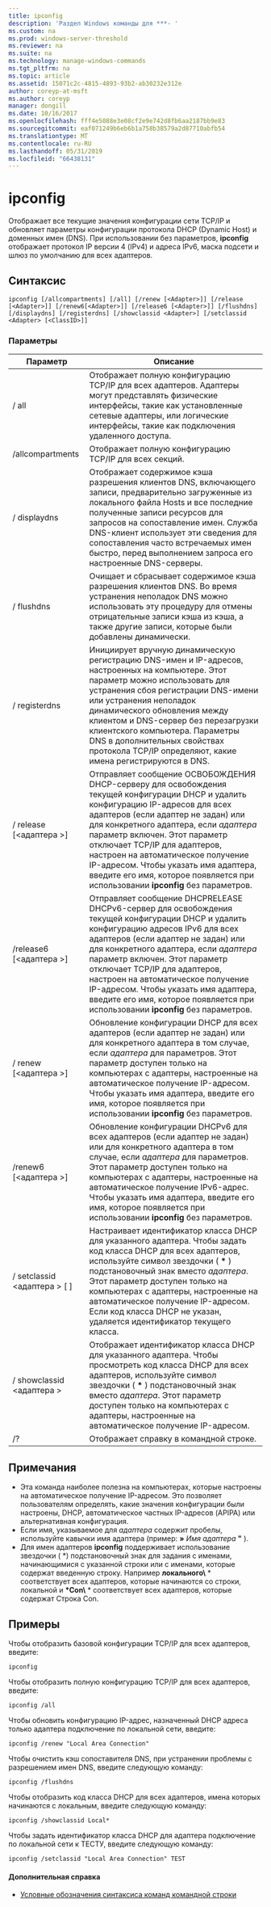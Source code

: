```yaml
---
title: ipconfig
description: 'Раздел Windows команды для ***- '
ms.custom: na
ms.prod: windows-server-threshold
ms.reviewer: na
ms.suite: na
ms.technology: manage-windows-commands
ms.tgt_pltfrm: na
ms.topic: article
ms.assetid: 15071c2c-4815-4893-93b2-ab30232e312e
author: coreyp-at-msft
ms.author: coreyp
manager: dongill
ms.date: 10/16/2017
ms.openlocfilehash: fff4e5088e3e08cf2e9e742d8fb6aa2187bb9e83
ms.sourcegitcommit: eaf071249b6eb6b1a758b38579a2d87710abfb54
ms.translationtype: MT
ms.contentlocale: ru-RU
ms.lasthandoff: 05/31/2019
ms.locfileid: "66438131"
---
```

# <a name="ipconfig"></a>ipconfig



Отображает все текущие значения конфигурации сети TCP/IP и обновляет параметры конфигурации протокола DHCP (Dynamic Host) и доменных имен (DNS). При использовании без параметров, **ipconfig** отображает протокол IP версии 4 (IPv4) и адреса IPv6, маска подсети и шлюз по умолчанию для всех адаптеров.

## <a name="syntax"></a>Синтаксис

```
ipconfig [/allcompartments] [/all] [/renew [<Adapter>]] [/release [<Adapter>]] [/renew6[<Adapter>]] [/release6 [<Adapter>]] [/flushdns] [/displaydns] [/registerdns] [/showclassid <Adapter>] [/setclassid <Adapter> [<ClassID>]]
```

### <a name="parameters"></a>Параметры

|Параметр|Описание|
|---------|-----------|
|/ all|Отображает полную конфигурацию TCP/IP для всех адаптеров. Адаптеры могут представлять физические интерфейсы, такие как установленные сетевые адаптеры, или логические интерфейсы, такие как подключения удаленного доступа.|
|/allcompartments|Отображает полную конфигурацию TCP/IP для всех секций.|
|/ displaydns|Отображает содержимое кэша разрешения клиентов DNS, включающего записи, предварительно загруженные из локального файла Hosts и все последние полученные записи ресурсов для запросов на сопоставление имен. Служба DNS-клиент использует эти сведения для сопоставления часто встречаемых имен быстро, перед выполнением запроса его настроенные DNS-серверы.|
|/ flushdns|Очищает и сбрасывает содержимое кэша разрешения клиентов DNS. Во время устранения неполадок DNS можно использовать эту процедуру для отмены отрицательные записи кэша из кэша, а также другие записи, которые были добавлены динамически.|
|/ registerdns|Инициирует вручную динамическую регистрацию DNS-имен и IP-адресов, настроенных на компьютере. Этот параметр можно использовать для устранения сбоя регистрации DNS-имени или устранения неполадок динамического обновления между клиентом и DNS-сервер без перезагрузки клиентского компьютера. Параметры DNS в дополнительных свойствах протокола TCP/IP определяют, какие имена регистрируются в DNS.|
|/ release [\<адаптера >]|Отправляет сообщение ОСВОБОЖДЕНИЯ DHCP-серверу для освобождения текущей конфигурации DHCP и удалить конфигурацию IP-адресов для всех адаптеров (если адаптер не задан) или для конкретного адаптера, если *адаптера* параметр включен. Этот параметр отключает TCP/IP для адаптеров, настроен на автоматическое получение IP-адресом. Чтобы указать имя адаптера, введите его имя, которое появляется при использовании **ipconfig** без параметров.|
|/release6 [\<адаптера >]|Отправляет сообщение DHCPRELEASE DHCPv6-сервер для освобождения текущей конфигурации DHCP и удалить конфигурацию адресов IPv6 для всех адаптеров (если адаптер не задан) или для конкретного адаптера, если *адаптера* параметр включен. Этот параметр отключает TCP/IP для адаптеров, настроен на автоматическое получение IP-адресом. Чтобы указать имя адаптера, введите его имя, которое появляется при использовании **ipconfig** без параметров.|
|/ renew [\<адаптера >]|Обновление конфигурации DHCP для всех адаптеров (если адаптер не задан) или для конкретного адаптера в том случае, если *адаптера* для параметров. Этот параметр доступен только на компьютерах с адаптеры, настроенные на автоматическое получение IP-адресом. Чтобы указать имя адаптера, введите его имя, которое появляется при использовании **ipconfig** без параметров.|
|/renew6 [\<адаптера >]|Обновление конфигурации DHCPv6 для всех адаптеров (если адаптер не задан) или для конкретного адаптера в том случае, если *адаптера* для параметров. Этот параметр доступен только на компьютерах с адаптеры, настроенные на автоматическое получение IPv6-адрес. Чтобы указать имя адаптера, введите его имя, которое появляется при использовании **ipconfig** без параметров.|
|/ setclassid \<адаптера > [ <ClassID>]|Настраивает идентификатор класса DHCP для указанного адаптера. Чтобы задать код класса DHCP для всех адаптеров, используйте символ звездочки ( **&#42;** ) подстановочный знак вместо *адаптера*. Этот параметр доступен только на компьютерах с адаптеры, настроенные на автоматическое получение IP-адресом. Если код класса DHCP не указан, удаляется идентификатор текущего класса.|
|/ showclassid \<адаптера >|Отображает идентификатор класса DHCP для указанного адаптера. Чтобы просмотреть код класса DHCP для всех адаптеров, используйте символ звездочки ( **&#42;** ) подстановочный знак вместо *адаптера*. Этот параметр доступен только на компьютерах с адаптеры, настроенные на автоматическое получение IP-адресом.|
|/?|Отображает справку в командной строке.|

## <a name="remarks"></a>Примечания

- Эта команда наиболее полезна на компьютерах, которые настроены на автоматическое получение IP-адресом. Это позволяет пользователям определять, какие значения конфигурации были настроены, DHCP, автоматическое частных IP-адресов (APIPA) или альтернативная конфигурация.
- Если имя, указываемое для *адаптера* содержит пробелы, используйте кавычки имя адаптера (пример: **»** <em>Имя адаптера</em> **"** ).
- Для имен адаптеров **ipconfig** поддерживает использование звездочки ( *) подстановочный знак для задания с именами, начинающимися с указанной строки или с именами, которые содержат введенную строку. Например **локального\\** *    соответствует всех адаптеров, которые начинаются со строки, локальной и  **\*Con\\** * соответствует всех адаптеров, которые содержат Строка Con.

## <a name="examples"></a>Примеры

Чтобы отобразить базовой конфигурации TCP/IP для всех адаптеров, введите:
```
ipconfig
```
Чтобы отобразить полную конфигурацию TCP/IP для всех адаптеров, введите:
```
ipconfig /all
```
Чтобы обновить конфигурацию IP-адрес, назначенный DHCP адреса только адаптера подключение по локальной сети, введите:
```
ipconfig /renew "Local Area Connection"
```
Чтобы очистить кэш сопоставителя DNS, при устранении проблемы с разрешением имен DNS, введите следующую команду:
```
ipconfig /flushdns
```
Чтобы отобразить код класса DHCP для всех адаптеров, имена которых начинаются с локальным, введите следующую команду:
```
ipconfig /showclassid Local*
```
Чтобы задать идентификатор класса DHCP для адаптера подключение по локальной сети к ТЕСТУ, введите следующую команду:
```
ipconfig /setclassid "Local Area Connection" TEST
```

#### <a name="additional-references"></a>Дополнительная справка

-   [Условные обозначения синтаксиса команд командной строки](command-line-syntax-key.md)